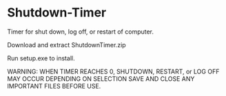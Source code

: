 # Shutdown-Timer
Timer for shut down, log off, or restart of computer.

Download and extract ShutdownTimer.zip

Run setup.exe to install.

WARNING: WHEN TIMER REACHES 0, SHUTDOWN, RESTART, or LOG OFF MAY OCCUR DEPENDING ON SELECTION
         SAVE AND CLOSE ANY IMPORTANT FILES BEFORE USE.
